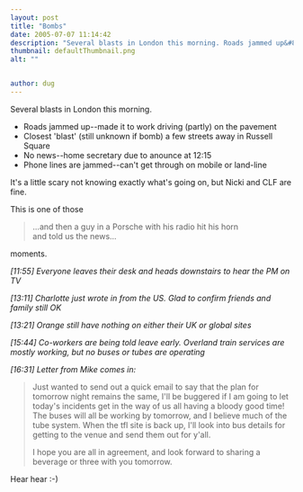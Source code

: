 ```yaml
---
layout: post
title: "Bombs"
date: 2005-07-07 11:14:42
description: "Several blasts in London this morning. Roads jammed up&#8212;made it to work driving (partly) on the pavement Closest &#8216;blast&#8217; (still unknown if bomb) a few streets away in Russell Square No news&#8212;home secretary due to anounce at 12 -- 15 Phone lines&#8230;"
thumbnail: defaultThumbnail.png
alt: ""


author: dug
---
```


<p>Several blasts in London this morning.</p>

<ul>
<li>Roads jammed up--made it to work driving (partly) on the pavement</li>
<li>Closest 'blast' (still unknown if bomb) a few streets away in Russell Square</li>
<li>No news--home secretary due to anounce at 12:15</li>
<li>Phone lines are jammed--can't get through on mobile or land-line</li>
</ul>

<p>It's a little scary not knowing exactly what's going on, but Nicki and <span class="caps">CLF </span>are fine.</p>

<p>This is one of those </p>

<blockquote><p>...and then a guy in a Porsche with his radio hit his horn<br />
and told us the news...</p></blockquote>

<p>moments.</p>

<p><em>[11:55] Everyone leaves their desk and heads downstairs to hear the PM on TV</em></p>

<p><em>[13:11] Charlotte just wrote in from the <span class="caps">US.</span> Glad to confirm friends and family still OK</em></p>

<p><em>[13:21] Orange still have nothing on either their UK or global sites</em></p>

<p><em>[15:44] Co-workers are being told leave early. Overland train services are mostly working, but no buses or tubes are operating</em></p>

<p><em>[16:31] Letter from Mike comes in:</em></p>

<blockquote><p>Just wanted to send out a quick email to say that the plan for tomorrow night remains the same, I'll be buggered if I am going to let today's incidents get in the way of us all having a bloody good time!  The buses will all be working by tomorrow, and I believe much of the tube system.  When the tfl site is back up, I'll look into bus details for getting to the venue and send them out for y'all.</p>

<p>I hope you are all in agreement, and look forward to sharing a beverage or three with you tomorrow.</p></blockquote>

<p>Hear hear :-)</p>
